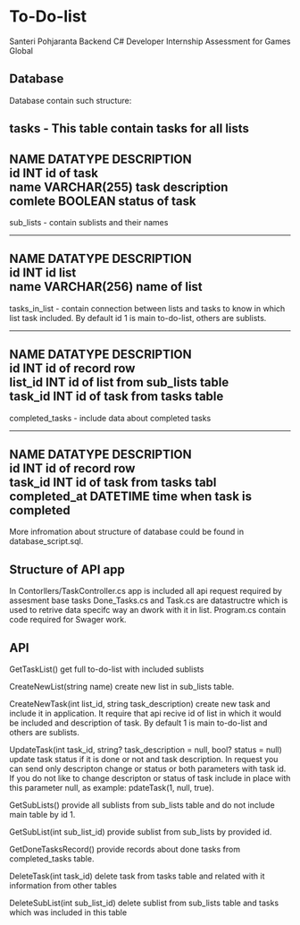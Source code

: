 # To-Do-list
Santeri Pohjaranta Backend C# Developer Internship Assessment for Games Global

## Database
Database contain such structure:

tasks - This table contain tasks for all lists
----------------------------------------------
  NAME      DATATYPE       DESCRIPTION       
  id        INT            id of task        
  name      VARCHAR(255)   task description  
  comlete   BOOLEAN        status of task    
---------------------------------------------

sub_lists - contain sublists and their names

------------------------------------------
  NAME      DATATYPE       DESCRIPTION    
  id        INT            id list        
  name      VARCHAR(256)   name of list   
-----------------------------------------

tasks_in_list - contain connection between lists and tasks to know in which list task included. By default id 1 is main to-do-list, others are sublists.

------------------------------------------------------------
  NAME      DATATYPE       DESCRIPTION                      
  id        INT            id of record row                 
  list_id   INT            id of list from sub_lists table  
  task_id   INT            id of task from tasks table      
------------------------------------------------------------

completed_tasks - include data about completed tasks 

--------------------------------------------------------------
  NAME           DATATYPE       DESCRIPTION                   
  id             INT            id of record row              
  task_id        INT            id of task from tasks tabl    
  completed_at   DATETIME       time when task is completed   
--------------------------------------------------------------

More infromation about structure of database could be found in database_script.sql.

## Structure of API app

In Contorllers/TaskController.cs app is included all api request required by assesment base tasks
Done_Tasks.cs and Task.cs are datastructre which is used to retrive data specifc way an dwork with it in list.
Program.cs contain code required for Swager work.

## API

GetTaskList() get full to-do-list with included sublists

CreateNewList(string name) create new list in sub_lists table.

CreateNewTask(int list_id, string task_description) create new task and include it in application. It require that api recive id of list in which it would be included and description of task. By default 1 is main to-do-list and others are sublists.

UpdateTask(int task_id, string? task_description = null, bool? status = null) update task status if it is done or not and task description. In request you can send only descripton change or status or both parameters with task id. If you do not like to change descripton or status of task include in place with this parameter null, as example: pdateTask(1, null, true).

GetSubLists() provide all sublists from sub_lists table and do not include main table by id 1.

 GetSubList(int sub_list_id) provide sublist from sub_lists by provided id.

 GetDoneTasksRecord() provide records about done tasks from completed_tasks table.

 DeleteTask(int task_id) delete task from tasks table and related with it information from other tables

 DeleteSubList(int sub_list_id) delete sublist from sub_lists table and tasks which was included in this table
